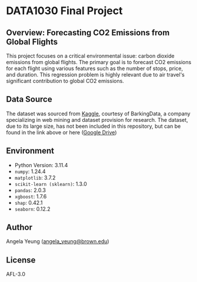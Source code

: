 # DATA1030 Final Project
## Overview: Forecasting CO2 Emissions from Global Flights
This project focuses on a critical environmental issue: carbon dioxide emissions from global flights. The primary goal is to forecast CO2 emissions for each flight using various features such as the number of stops, price, and duration. This regression problem is highly relevant due to air travel's significant contribution to global CO2 emissions.

## Data Source
The dataset was sourced from [Kaggle](https://www.kaggle.com/datasets/polartech/flight-data-with-1-million-or-more-records), courtesy of BarkingData, a company specializing in web mining and dataset provision for research.
The dataset, due to its large size, has not been included in this repository, but can be found in the link above or here ([Google Drive](https://drive.google.com/file/d/1xYrzZ0WgfT1yZLZ4frlzwlkwMuU3RxlR/view?usp=sharing))

## Environment
- Python Version: 3.11.4
- `numpy`: 1.24.4
- `matplotlib`: 3.7.2
- `scikit-learn (sklearn)`: 1.3.0
- `pandas`: 2.0.3
- `xgboost`: 1.7.6
- `shap`: 0.42.1
- `seaborn`: 0.12.2

## Author
Angela Yeung (angela_yeung@brown.edu)
## License
AFL-3.0
